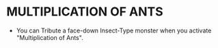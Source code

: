
# MULTIPLICATION OF ANTS

*   You can Tribute a face-down Insect-Type monster when you activate "Multiplication of Ants".

  